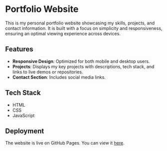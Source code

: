 # Portfolio Website

This is my personal portfolio website showcasing my skills, projects, and contact information. It is built with a focus on simplicity and responsiveness, ensuring an optimal viewing experience across devices.

## Features
- **Responsive Design**: Optimized for both mobile and desktop users.
- **Projects**: Displays my key projects with descriptions, tech stack, and links to live demos or repositories.
- **Contact Section**: Includes social media links.

## Tech Stack
- HTML
- CSS
- JavaScript

## Deployment
The website is live on GitHub Pages. You can view it [here](your-github-pages-link).
